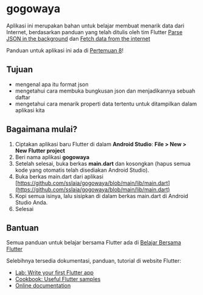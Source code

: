 # gogowaya

Aplikasi ini merupakan bahan untuk belajar membuat menarik data dari Internet, berdasarkan panduan yang telah ditulis oleh tim Flutter [Parse JSON in the background](https://flutter.dev/docs/cookbook/networking/background-parsing) dan [Fetch data from the internet](https://flutter.dev/docs/cookbook/networking/fetch-data)

Panduan untuk aplikasi ini ada di [Pertemuan 8](https://github.com/sslaia/belajar_flutter/blob/main/pertemuan_8.md)!

## Tujuan

- mengenal apa itu format json
- mengetahui cara membuka bungkusan json dan menjadikannya sebuah daftar
- mengetahui cara menarik properti data tertentu untuk ditampilkan dalam aplikasi kita

## Bagaimana mulai?

1. Ciptakan aplikasi baru Flutter di dalam **Android Studio**: **File > New > New Flutter project**
2. Beri nama aplikasi **gogowaya**
3. Setelah selesai, buka berkas **main.dart** dan kosongkan (hapus semua kode yang otomatis telah disediakan Android Studio).
4. Buka berkas main.dart dari aplikasi [https://github.com/sslaia/gogowaya/blob/main/lib/main.dart](https://github.com/sslaia/gogowaya/blob/main/lib/main.dart)
5. Kopi semua isinya, lalu sisipkan di dalam berkas main.dart di Android Studio Anda.
6. Selesai

## Bantuan

Semua panduan untuk belajar bersama Flutter ada di [Belajar Bersama Flutter](https://github.com/sslaia/belajar_flutter)

Selebihnya tersedia dokumentasi, panduan, tutorial di website Flutter:

- [Lab: Write your first Flutter app](https://flutter.dev/docs/get-started/codelab)
- [Cookbook: Useful Flutter samples](https://flutter.dev/docs/cookbook)
- [Online documentation](https://flutter.dev/docs)
